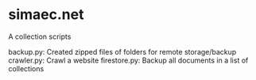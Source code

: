 # simaec.net
A collection scripts

backup.py: Created zipped files of folders for remote storage/backup
crawler.py: Crawl a website
firestore.py: Backup all documents in a list of collections
